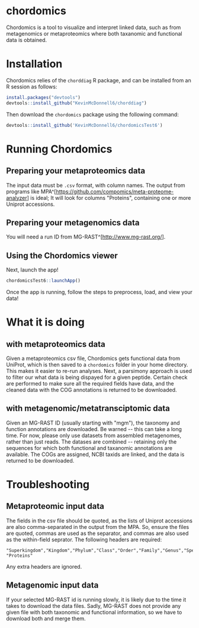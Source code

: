 # chordomics

Chordomics is a tool to visualize and interpret linked data, such as from metagenomics or metaproteomics where both taxanomic and functional data is obtained.

# Installation
Chordomics relies of the `chorddiag` R package, and can be installed from an R session as follows:
``` r
install.packages("devtools")
devtools::install_github("KevinMcDonnell6/chorddiag")
```

Then download the `chordomics` package using the following command:
```r
devtools::install_github('KevinMcDonnell6/chordomicsTest6')
```


# Running Chordomics
## Preparing your metaproteomics data
The input data must be `.csv` format, with column names. The output from programs like MPA^[<https://github.com/compomics/meta-proteome-analyzer>] is ideal; It will look for columns "Proteins", containing one or more Uniprot accessions.

## Preparing your metagenomics data
You will need a run ID from MG-RAST^[<http://www.mg-rast.org/>]. 

## Using the Chordomics viewer
Next, launch the app!

```r
chordomicsTest6::launchApp()
```

Once the app is running, follow the steps to preprocess, load, and view your data!

# What it is doing
## with metaproteomics data
Given a metaproteomics csv file, Chordomics gets functional data from UniProt, which is then saved to a `chordomics` folder in your home directory.  This makes it easier to re-run analyses.  Next, a parsimony approach is used to filter our what data is being dispayed for a given peptide. Certain check are performed to make sure all the required fields have data, and the cleaned data with the COG annotations is returned to be downloaded.

## with metagenomic/metatransciptomic data
Given an MG-RAST ID (usually starting with "mgm"), the taxonomy and function annotations are downloaded.  Be warned -- this can take a long time.  For now, please only use datasets from assembled metagenomes, rather than just reads.  The datases are combined -- retaining only the sequences for which both functional and taxanomic annotations are available. The COGs are assigned, NCBI taxids are linked, and the data is returned to be downloaded.



# Troubleshooting
## Metaproteomic input data
The fields in the csv file should be quoted, as the lists of Uniprot accessions are also comma-separated in the output from the MPA.  So, ensure the files are quoted, commas are used as the separator, and commas are also used as the within-field seprator.  The following headers are required:
```
"Superkingdom","Kingdom","Phylum","Class","Order","Family","Genus","Species", "Proteins"
```
Any extra headers are ignored.


## Metagenomic input data
If your selected MG-RAST id is running slowly, it is likely due to the time it takes to download the data files.  Sadly, MG-RAST does not provide any given file with both taxonomic and functional information, so we have to download both and merge them.  
